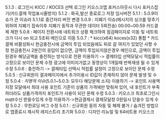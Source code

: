 5.1.3 : 로그인시 KICC / KOCES 선택 로그인
		    키오스크앱 포커스아웃시 다시 포커스잡기(카드결제 작업표시줄방지)
5.1.2 : 화곡,발산 종료로그 저장 임시버전
5.1.1 : 5.0.9이슈가 큰 이슈라 5.1.1로 중간자리 버전 변경
5.0.9 : 지폐기 이슈(메시지의 싱크를 맞추기 위하여 지폐기 접속이후 지폐기 동작과 무관한 데이터 5회전송)
		    00:00~00:59 카드결제 제한
5.0.8 : 페이지 전환시에 네트워크 상황 체크하여 점검페이지로 이동 및 네트워크가 다시 on 되고 5초뒤 메인으로 이동
5.0.7 : * kicc(x64) koces(x32) 통합 *
		    카드결제 비활성화시 현금충전시에 금액이 투입 되었음에도 뒤로 갈 여지가 있었던 사항 수정
		    현금충전시 2분간의 응답이 없으면, 금액이 투입되지않은경우 메인으로, 금액이 투입된경우 해당금액을 충전하는 방식으로 전환
        이용하기 -> 결제타입 선택모달시 적립률이 고정으로 보이던 문제 수정
		    광고에 이미지가없고 	동영상이 1개일때 반복재생 될 수 있게 수정
5.0.6 : 충전하기 -> 결제타입 선택시 적립률 설정이 고정으로 보이던 문제 수정
5.0.5 : 신규회원이 결과페이지에서 추가이용시 ID값이 존재하지 않아 문제 발생 및 수정
5.0.4 : *치명적 이슈*(5.0.1~5.0.3: 모두다 해당문제 소지)
        이용하기 -> 포인트 사용액 지정 모달에서 최대 사용 포인트 기준이 상품의 가격에만 맞춰져 있어, 내 포인트가 부족하더라도 상품가격까지 포인트가 사용이 되던 문제 수정
5.0.3 : 키오스크 최초로그인시 mqtt수신 받을수있게 수정
		    이용하기->현금결제시 결제모달창 0원일시 닫을수 있게 수정
5.0.2 : 무한로딩 버그 수정
5.0.1 : 신규회원 동의 자동 및 해제 불가 / 숨겨진 방법으로 앱종료시 재시작 레지스트리 초기화
5.0.0 : 디자인 리뉴얼 및 64비트용 키오스크
